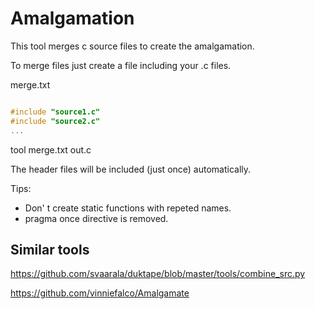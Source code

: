# Amalgamation

This tool merges c source files to create the amalgamation.


To merge files just create a file including your .c files.

merge.txt

```c

#include "source1.c"
#include "source2.c"
...

```

tool merge.txt out.c

The header files will be included (just once) automatically.


Tips:

* Don' t create static functions with repeted names.
* pragma once directive is removed.

## Similar tools

https://github.com/svaarala/duktape/blob/master/tools/combine_src.py

https://github.com/vinniefalco/Amalgamate

